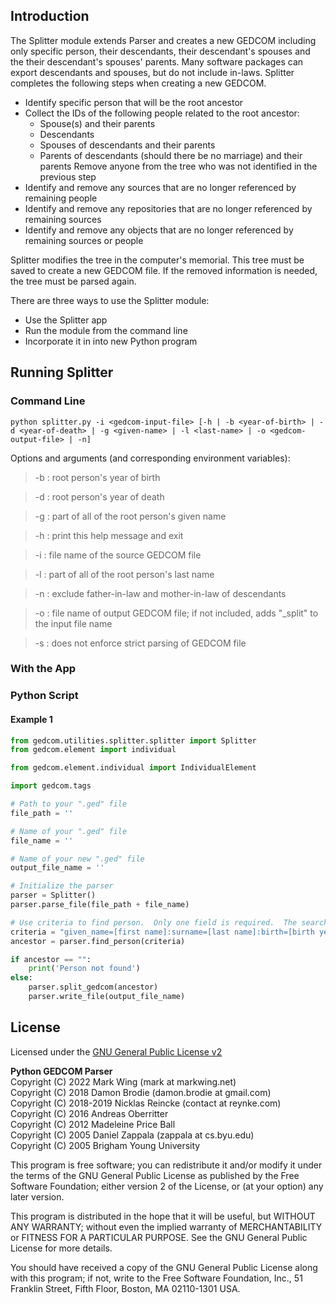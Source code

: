 ## Introduction

The Splitter module extends Parser and creates a new GEDCOM including only specific person, their descendants, their descendant's spouses and the their descendant's spouses' parents.  Many software packages can export descendants and spouses, but do not include in-laws.  Splitter completes the following steps when creating a new GEDCOM.

* Identify specific person that will be the root ancestor
* Collect the IDs of the following people related to the root ancestor:
	* Spouse(s) and their parents
	* Descendants
	* Spouses of descendants and their parents
	* Parents of descendants (should there be no marriage) and their parents
 Remove anyone from the tree who was not identified in the previous step
* Identify and remove any sources that are no longer referenced by remaining people
* Identify and remove any repositories that are no longer referenced by remaining sources
* Identify and remove any objects that are no longer referenced by remaining sources or people

Splitter modifies the tree in the computer's memorial.  This tree must be saved to create a new GEDCOM file.  If the removed information is needed, the tree must be parsed again.

There are three ways to use the Splitter module:

* Use the Splitter app
* Run the module from the command line
* Incorporate it in into new Python program 

## Running Splitter 
### Command Line

```
python splitter.py -i <gedcom-input-file> [-h | -b <year-of-birth> | -d <year-of-death> | -g <given-name> | -l <last-name> | -o <gedcom-output-file> | -n]
```

Options and arguments (and corresponding environment variables):

>  -b : root person's year of birth

>  -d : root person's year of death

>  -g : part of all of the root person's given name

>  -h : print this help message and exit

>  -i : file name of the source GEDCOM file

>  -l : part of all of the root person's last name

>  -n : exclude father-in-law and mother-in-law of descendants

>  -o : file name of output GEDCOM file; if not included, adds "_split" to the input file name

>  -s : does not enforce strict parsing of GEDCOM file

### With the App


### Python Script

#### Example 1

```python
from gedcom.utilities.splitter.splitter import Splitter
from gedcom.element import individual

from gedcom.element.individual import IndividualElement

import gedcom.tags

# Path to your ".ged" file
file_path = ''

# Name of your ".ged" file
file_name = ''

# Name of your new ".ged" file
output_file_name = ''

# Initialize the parser
parser = Splitter()
parser.parse_file(file_path + file_name)

# Use criteria to find person.  Only one field is required.  The search returns the first match.  
criteria = "given_name=[first name]:surname=[last name]:birth=[birth year]:death=[death year]"
ancestor = parser.find_person(criteria)

if ancestor == "":
    print('Person not found')
else:
	parser.split_gedcom(ancestor)
	parser.write_file(output_file_name)

```

## License

Licensed under the [GNU General Public License v2](http://www.gnu.org/licenses/gpl-2.0.html)

**Python GEDCOM Parser**
<br>Copyright (C) 2022 Mark Wing (mark at markwing.net)
<br>Copyright (C) 2018 Damon Brodie (damon.brodie at gmail.com)
<br>Copyright (C) 2018-2019 Nicklas Reincke (contact at reynke.com)
<br>Copyright (C) 2016 Andreas Oberritter
<br>Copyright (C) 2012 Madeleine Price Ball
<br>Copyright (C) 2005 Daniel Zappala (zappala at cs.byu.edu)
<br>Copyright (C) 2005 Brigham Young University

This program is free software; you can redistribute it and/or modify
it under the terms of the GNU General Public License as published by
the Free Software Foundation; either version 2 of the License, or
(at your option) any later version.

This program is distributed in the hope that it will be useful,
but WITHOUT ANY WARRANTY; without even the implied warranty of
MERCHANTABILITY or FITNESS FOR A PARTICULAR PURPOSE.  See the
GNU General Public License for more details.

You should have received a copy of the GNU General Public License along
with this program; if not, write to the Free Software Foundation, Inc.,
51 Franklin Street, Fifth Floor, Boston, MA 02110-1301 USA.
